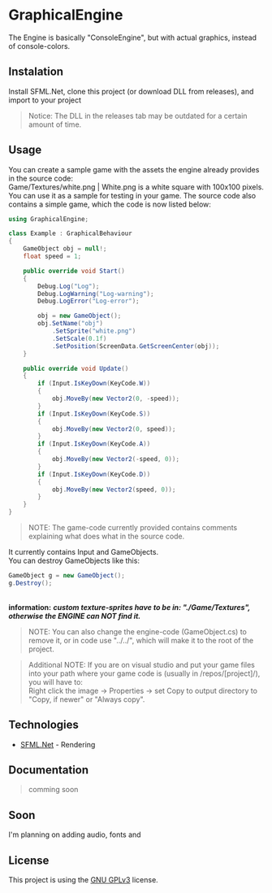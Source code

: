 # GraphicalEngine

The Engine is basically "ConsoleEngine", but with actual graphics, instead of console-colors.

## Instalation

Install SFML.Net, clone this project (or download DLL from releases), and import to your project
> Notice: The DLL in the releases tab may be outdated for a certain amount of time.

## Usage

You can create a sample game with the assets the engine already provides in the source code:
<br>Game/Textures/white.png | White.png is a white square with 100x100 pixels.
<br>You can use it as a sample for testing in your game. The source code also contains a simple game, which the code is now listed below:

```cs
using GraphicalEngine;

class Example : GraphicalBehaviour
{
    GameObject obj = null!;
    float speed = 1;

    public override void Start()
    {
        Debug.Log("Log");
        Debug.LogWarning("Log-warning");
        Debug.LogError("Log-error");

        obj = new GameObject();
        obj.SetName("obj")
            .SetSprite("white.png")
            .SetScale(0.1f)
            .SetPosition(ScreenData.GetScreenCenter(obj));
    }

    public override void Update()
    {
        if (Input.IsKeyDown(KeyCode.W))
        {
            obj.MoveBy(new Vector2(0, -speed));
        }
        if (Input.IsKeyDown(KeyCode.S))
        {
            obj.MoveBy(new Vector2(0, speed));
        }
        if (Input.IsKeyDown(KeyCode.A))
        {
            obj.MoveBy(new Vector2(-speed, 0));
        }
        if (Input.IsKeyDown(KeyCode.D))
        {
            obj.MoveBy(new Vector2(speed, 0));
        }
    }
}
```
> NOTE: The game-code currently provided contains comments explaining what does what in the source code.

It currently contains Input and GameObjects.
<br>You can destroy GameObjects like this:
```cs
GameObject g = new GameObject();
g.Destroy();
```
<br>**information:** ***custom texture-sprites have to be in: "./Game/Textures", otherwise the ENGINE can NOT find it.***

>NOTE: You can also change the engine-code (GameObject.cs) to remove it, or in code use "../../", which will make it to the root of the project.

>Additional NOTE: If you are on visual studio and put your game files into your path where your game code is (usually in /repos/[project]/), you will have to:
<br>Right click the image -> Properties -> set Copy to output directory to "Copy, if newer" or "Always copy".

## Technologies

- [SFML.Net](https://www.nuget.org/packages/SFML.Net) - Rendering

## Documentation

> comming soon

## Soon

I'm planning on adding audio, fonts and 

## License
This project is using the [GNU GPLv3](https://choosealicense.com/licenses/gpl-3.0/) license.
